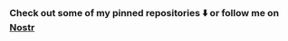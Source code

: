 ### Check out some of my pinned repositories ⬇️ or follow me on [Nostr](https://iris.to/npub17hplt9lh2n6nf4rmp03tntlzvwy5andd843eg57y40p37sxm9s3slvyx66)

<!--
**matejcerny/matejcerny** is a ✨ _special_ ✨ repository because its `README.md` (this file) appears on your GitHub profile.

Here are some ideas to get you started:

- 🔭 I’m currently working on ...
- 🌱 I’m currently learning ...
- 👯 I’m looking to collaborate on ...
- 🤔 I’m looking for help with ...
- 💬 Ask me about ...
- 📫 How to reach me: ...
- 😄 Pronouns: ...
- ⚡ Fun fact: ...
-->
